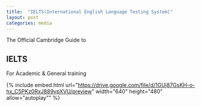 ```yaml
---
title:  "IELTS(International English Language Testing System)"
layout: post
categories: media
---
```

The Official Cambridge Guide to
## IELTS
For Academic & General training
       
{% include embed.html url="https://drive.google.com/file/d/1GUj87GsKH-o-hx_C5PKz0RxJ889vpXVU/preview" width="640" height="480" allow="autoplay"" %}

